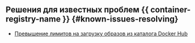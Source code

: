 ## Решения для известных проблем {{ container-registry-name }} {#known-issues-resolving}

* [Превышение лимитов на загрузку образов из каталога Docker Hub](docker-pull-limit-reached-in-dockerhub.md)
